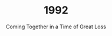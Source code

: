 ---
published: true
layout: "post"
title: "1992"
timeline: "false"
teaserText: "Vancouver's AIDS Organizations were trying to come together in a time of great loss and change. Former Executive Director, Mark Mees tells his story of moving into PARC and how the epidemic impacted him."
subtitle: "Coming Together in a Time of Great Loss"
video: "http://player.vimeo.com/video/69921069"
teaserImg: "1992-teaser.jpg"
featureImg: "1992-feature.jpg"

statistics:
- stat: "327"
  desc: "new AIDS Cases in BC"
  link: "http://www.bccdc.ca/NR/rdonlyres/54BFF7F2-E283-4E72-BF2A-73EC2813F0D1/0/HIV_Annual_Report_2011_20111011.pdf"
  type: "pdf"

- stat: "3.3"
  desc: "million worldwide AIDS deaths."
  link: "http://surviveaplague.com/"
  type: "webpage"

- stat: "9,563"
  desc: "calls made to AIDS Vanocuver's Helpline."

global:
- item: "FDA introduces a 10 minute test that detects HIV-1."
  link: "http://aids.gov/hiv-aids-basics/hiv-aids-101/aids-timeline/"
  type: "webpage"

- item: "International Community for Women Living with HIV/AIDS is founded."
  link: "http://www.icw.org/"
  type: "webpage"

- item: "The 8th International AIDS Conference scheduled to be held in Boston, moves to Amsterdam, due to U.S. entry restrictions on people living with HIV/AIDS."
  link: "http://www.iasociety.org/Default.aspx?pageId=694"
  type: "webpage"

national:
- item: "Canadian HIV/AIDS Legal Network is established."
  link: "www.aidslaw.ca"
  type: "webpage"

- item: "Ontario’s Ministry of Health establishes anonymous HIV-testing sites."
  link: "http://www.dailyxtra.com/toronto/news/the-toronto-pwa-foundation"
  type: "webpage"

- item: "Canadian AIDS Society and its partners launches the AIDS Treatment Information System."
  link: "http://www.cdnaids.ca/canadianaidssocietymilestones"
  type: "webpage"

- item: "The Canadian Trials Network (CTN) establishes the Postdoctoral Fellowship Program."
  link: "http://www.cihr-irsc.gc.ca/e/193.html"
  type: "webpage"

year:
- item: "First website launches."
  link: "http://www.cbc.ca/news/technology/story/2013/04/30/tech-first-website-cern-w3.html"
  type: "webpage"

- item: "Rioting occurs in LA after police officers go unpunished for the beating of Rodney King."
  link: "http://www.youtube.com/watch?v=tWhYmb1sANM"
  type: "video"

- item: "Bill Clinton wins the US presdiential election."
  link: "https://www.youtube.com/watch?v=z0BOJmDYPOU"
  type: "video"

local:
- item: "Dr. Peter Jepson-Young dies on November 1992, at the age of 35. The Dr. Peter AIDS Foundation was established by Dr. Peter Jepson-Young just prior to his death."
  link: "http://www.drpeter.org/"
  type: "webpage"

- item: "BC Centre for Excellence in HIV/AIDS begins operations at St. Paul's Hospital. The Centre is dedicated to improving the health of British Columbians with HIV through the development, ongoing monitoring and dissemination of comprehensive research and treatment programs for HIV and related diseases."
  link: "http://cfenet.ubc.ca/"
  type: "webpage"

- item: "AIDS Vancouver and Vancouver’s Persons With AIDS Society (Positive Living BC) joins under one umbrella society, and under one roof, calling it the Pacific AIDS Resource Centre (PARC)."

- item: "Prison Outreach program is established by Vancouver’s Persons With AIDS Society (Positive Living BC), The Prison Outreach Program (POP) offers inmates living with HIV one-on-one support, outreach visits, advocacy, pre-release planning and post-release support."
  link: "http://www.positivelivingbc.org/service/prison-outreach"
  type: "webpage"
---